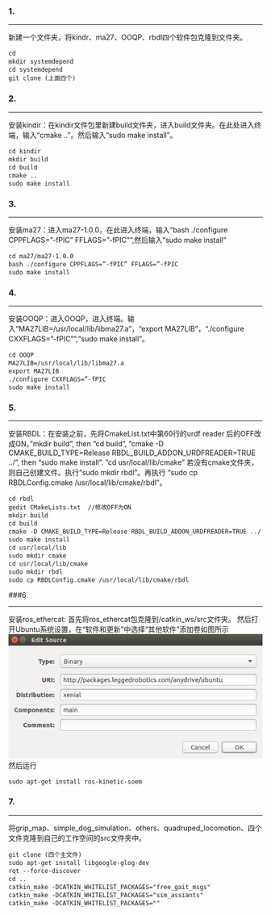 ### 1.
****
新建一个文件夹，将kindr、ma27、OOQP、rbdl四个软件包克隆到文件夹。
```
cd
mkdir systemdepend
cd systemdepend
git clone (上面四个)
```
### 2.
****
安装kindir：在kindir文件包里新建build文件夹，进入build文件夹。在此处进入终端，输入“cmake ..”。然后输入“sudo make install”。
```
cd kindir
mkdir build
cd build
cmake ..
sudo make install
```
### 3.
****
安装ma27：进入ma27-1.0.0，在此进入终端，输入“bash ./configure CPPFLAGS=”-fPIC” FFLAGS=”-fPIC””,然后输入“sudo make install”
```
cd ma27/ma27-1.0.0
bash ./configure CPPFLAGS=”-fPIC” FFLAGS=”-fPIC
sudo make install
```
### 4.
****
安装OOQP：进入OOQP，进入终端。输入“MA27LIB=/usr/local/lib/libma27.a”，“export MA27LIB”，“./configure CXXFLAGS=”-fPIC””,“sudo make install”。
```
cd OOQP
MA27LIB=/usr/local/lib/libma27.a
export MA27LIB
./configure CXXFLAGS=”-fPIC
sudo make install
```
### 5.
****
安装RBDL：在安装之前，先将CmakeList.txt中第60行的urdf reader 后的OFF改成ON。”mkdir build”, then “cd build”, ”cmake -D CMAKE_BUILD_TYPE=Release RBDL_BUILD_ADDON_URDFREADER=TRUE ../”, then “sudo make install”.	”cd usr/local/lib/cmake” 若没有cmake文件夹，则自己创建文件。执行“sudo mkdir rbdl”。再执行	“sudo cp RBDLConfig.cmake /usr/local/lib/cmake/rbdl”。
```
cd rbdl
gedit CMakeLists.txt  //修改OFF为ON
mkdir build
cd build
cmake -D CMAKE_BUILD_TYPE=Release RBDL_BUILD_ADDON_URDFREADER=TRUE ../
sudo make install
cd usr/local/lib
sudo mkdir cmake
cd usr/local/lib/cmake
sudo mkdir rbdl
sudo cp RBDLConfig.cmake /usr/local/lib/cmake/rbdl
```
###6.
****
安装ros_ethercat:
首先将ros_ethercat包克隆到/catkin_ws/src文件夹。
然后打开Ubuntu系统设置，在“软件和更新”中选择“其他软件”添加卷如图所示
![](assets/markdown-img-paste-20191226211039827.png)
然后运行
```
sudo apt-get install ros-kinetic-soem
```
### 7.
****
将grip_map、simple_dog_simulation、others、quadruped_locomotion、四个文件克隆到自己的工作空间的src文件夹中。
```
git clone (四个主文件)
sudo apt-get install libgoogle-glog-dev
rqt --force-discover
cd ..
catkin_make -DCATKIN_WHITELIST_PACKAGES="free_gait_msgs"
catkin_make -DCATKIN_WHITELIST_PACKAGES="sim_assiants"
catkin_make -DCATKIN_WHITELIST_PACKAGES=""
```
